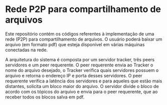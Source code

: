# Rede P2P para compartilhamento de arquivos

Este repositório contém os códigos referentes à implementação de uma rede (P2P) para compartilhamento de arquivos. O usuário poderá baixar um arquivo (em formato pdf) que esteja disponível em várias máquinas conectadas na rede.

A arquitetura do sistema é composta por um servidor tracker, três peers servidores e um peer requerente. O peer requerente envia ao Tracker o nome do arquivo desejado, o Tracker verifica quais servidores possuem o arquivo e retorna o endereço IP e porta desses servidores. O peer requerente verifica a latência dos servidores e para aqueles que estão mais distantes, solicita um bloco maior do arquivo. O servidor divide o bloco de acordo com os tópicos do arquivo e envia para o peer requerente, que ao receber todos os blocos salva em pdf.
